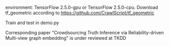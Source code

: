 environment: TensorFlow 2.5.0-gpu or TensorFlow 2.5.0-cpu. Download tf_geometric according to https://github.com/CrawlScript/tf_geometric 

Train and test in demo.py

Corresponding paper "Crowdsourcing Truth Inference via Reliability-driven Multi-view graph embedding" is under reviewed at TKDD
